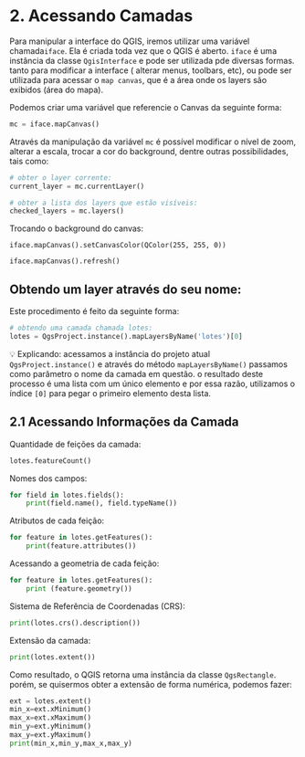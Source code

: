 # 2. Acessando Camadas

Para manipular a interface do QGIS, iremos utilizar uma variável chamada`iface`. Ela  é criada toda vez que o QGIS é aberto. `iface` é uma instância da classe `QgisInterface` e pode ser utilizada pde diversas formas. tanto para modificar a interface ( alterar menus, toolbars, etc), ou pode ser utilizada para acessar o `map canvas`, que é a área onde os layers são exibidos (área do mapa).

Podemos criar uma variável que referencie o Canvas da seguinte forma:

```python
mc = iface.mapCanvas()
```

Através da manipulação da variável `mc` é possível modificar o nível de zoom, alterar a escala, trocar a cor do background, dentre outras possibilidades, tais como:

```python
# obter o layer corrente:
current_layer = mc.currentLayer()

# obter a lista dos layers que estão visíveis:
checked_layers = mc.layers()
```

Trocando o background do canvas:
```
iface.mapCanvas().setCanvasColor(QColor(255, 255, 0))

iface.mapCanvas().refresh()
```

## Obtendo um layer através do seu nome:

Este procedimento é feito da seguinte forma:

```python
# obtendo uma camada chamada lotes:
lotes = QgsProject.instance().mapLayersByName('lotes')[0]
```

💡 Explicando: acessamos a instância do projeto atual `QgsProject.instance()` e através do método `mapLayersByName()` passamos como parâmetro o nome da camada em questão. o resultado deste processo é uma lista com um único elemento e por essa razão, utilizamos o índice `[0]` para pegar o primeiro elemento desta lista.

## 2.1 Acessando Informações da Camada

Quantidade de feições da camada:

```python
lotes.featureCount()
```

Nomes dos campos:

```python
for field in lotes.fields():
    print(field.name(), field.typeName())
```

Atributos de cada feição:

```python
for feature in lotes.getFeatures():
    print(feature.attributes())
```

Acessando a geometria de cada feição:

```python
for feature in lotes.getFeatures():
    print (feature.geometry())
```

Sistema de Referência de Coordenadas (CRS):

```python
print(lotes.crs().description())
```
Extensão da camada:

```python
print(lotes.extent())
```
Como resultado, o QGIS retorna uma instância da classe `QgsRectangle`. porém, se quisermos obter a extensão de forma numérica, podemos fazer:

```python
ext = lotes.extent()
min_x=ext.xMinimum()
max_x=ext.xMaximum()
min_y=ext.yMinimum()
max_y=ext.yMaximum()
print(min_x,min_y,max_x,max_y) 
```